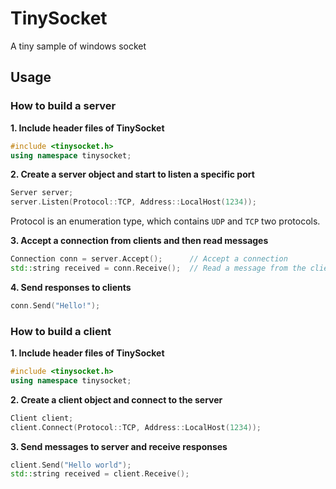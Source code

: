 # TinySocket

A tiny sample of windows socket

## Usage

### How to build a server

**1. Include header files of TinySocket**

```cpp
#include <tinysocket.h>
using namespace tinysocket;
```

**2. Create a server object and start to listen a specific port**

```cpp
Server server;
server.Listen(Protocol::TCP, Address::LocalHost(1234));
```

Protocol is an enumeration type, which contains `UDP` and `TCP` two protocols.

**3. Accept a connection from clients and then read messages**

```cpp
Connection conn = server.Accept();      // Accept a connection
std::string received = conn.Receive();  // Read a message from the client
```

**4. Send responses to clients**

```cpp
conn.Send("Hello!");
```

### How to build a client

**1. Include header files of TinySocket**

```cpp
#include <tinysocket.h>
using namespace tinysocket;
```

**2. Create a client object and connect to the server**

```cpp
Client client;
client.Connect(Protocol::TCP, Address::LocalHost(1234));
```

**3. Send messages to server and receive responses**

```cpp
client.Send("Hello world");
std::string received = client.Receive();
```
